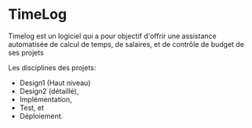 # TimeLog
Timelog est un logiciel qui a pour objectif d'offrir une
assistance automatisée de calcul de temps, de salaires, 
et de contrôle de budget de ses projets


Les disciplines des projets:
- Design1 (Haut niveau)
- Design2  (détaillé), 
- Implémentation, 
- Test, et 
- Déploiement. 


